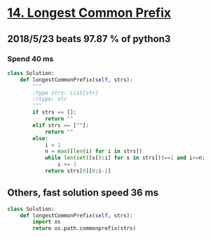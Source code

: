 # [14. Longest Common Prefix](https://leetcode.com/problems/longest-common-prefix/description/)

## 2018/5/23 beats 97.87 % of python3
### Spend 40 ms
```python
class Solution:
    def longestCommonPrefix(self, strs):
        """
        :type strs: List[str]
        :rtype: str
        """
        if strs == []:
            return ""
        elif strs == [""]:
            return "" 
        else:
            i = 1
            n = max([len(i) for i in strs])
            while len(set([s[0:i] for s in strs]))==1 and i<=n:
                i += 1
            return strs[0][0:i-1]
```

## Others, fast solution speed 36 ms
```python
class Solution:
    def longestCommonPrefix(self, strs):
        import os 
        return os.path.commonprefix(strs)
```
